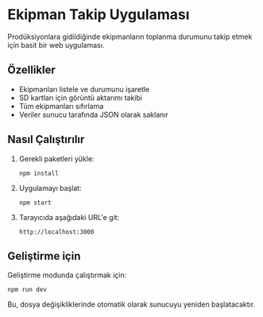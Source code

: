 # Ekipman Takip Uygulaması

Prodüksiyonlara gidildiğinde ekipmanların toplanma durumunu takip etmek için basit bir web uygulaması.

## Özellikler

- Ekipmanları listele ve durumunu işaretle
- SD kartları için görüntü aktarımı takibi
- Tüm ekipmanları sıfırlama
- Veriler sunucu tarafında JSON olarak saklanır

## Nasıl Çalıştırılır

1. Gerekli paketleri yükle:
   ```
   npm install
   ```

2. Uygulamayı başlat:
   ```
   npm start
   ```

3. Tarayıcıda aşağıdaki URL'e git:
   ```
   http://localhost:3000
   ```

## Geliştirme için

Geliştirme modunda çalıştırmak için:

```
npm run dev
```

Bu, dosya değişikliklerinde otomatik olarak sunucuyu yeniden başlatacaktır. 
